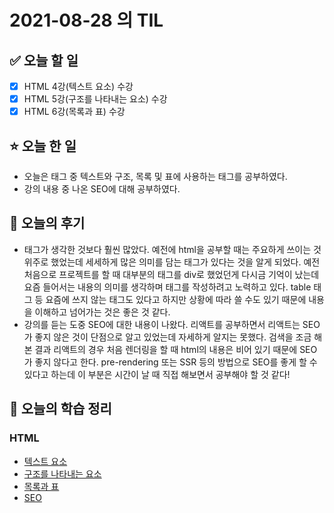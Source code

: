 # 2021-08-28 의 TIL

## ✅ 오늘 할 일

- [x] HTML 4강(텍스트 요소) 수강
- [x] HTML 5강(구조를 나타내는 요소) 수강
- [x] HTML 6강(목록과 표) 수강

## ⭐ 오늘 한 일

- 오늘은 태그 중 텍스트와 구조, 목록 및 표에 사용하는 태그를 공부하였다.
- 강의 내용 중 나온 SEO에 대해 공부하였다.

## 💬 오늘의 후기

- 태그가 생각한 것보다 훨씬 많았다. 예전에 html을 공부할 때는 주요하게 쓰이는 것 위주로 했었는데 세세하게 많은 의미를 담는 태그가 있다는 것을 알게 되었다. 예전 처음으로 프로젝트를 할 때 대부분의 태그를 div로 했었던게 다시금 기억이 났는데 요즘 들어서는 내용의 의미를 생각하며 태그를 작성하려고 노력하고 있다. table 태그 등 요즘에 쓰지 않는 태그도 있다고 하지만 상황에 따라 쓸 수도 있기 때문에 내용을 이해하고 넘어가는 것은 좋은 것 같다.
- 강의를 듣는 도중 SEO에 대한 내용이 나왔다. 리액트를 공부하면서 리액트는 SEO가 좋지 않은 것이 단점으로 알고 있었는데 자세하게 알지는 못했다. 검색을 조금 해본 결과 리액트의 경우 처음 렌더링을 할 때 html의 내용은 비어 있기 때문에 SEO가 좋지 않다고 한다. pre-rendering 또는 SSR 등의 방법으로 SEO를 좋게 할 수 있다고 하는데 이 부분은 시간이 날 때 직접 해보면서 공부해야 할 것 같다!

## 📕 오늘의 학습 정리

### HTML

- [텍스트 요소](https://github.com/ksy9926/zerobase-TIL/blob/master/HTML/text-element.md)
- [구조를 나타내는 요소](https://github.com/ksy9926/zerobase-TIL/blob/master/HTML/structure-element.md)
- [목록과 표](https://github.com/ksy9926/zerobase-TIL/blob/master/HTML/list-and-table.md)
- [SEO](https://github.com/ksy9926/zerobase-TIL/blob/master/HTML/SEO.md)
